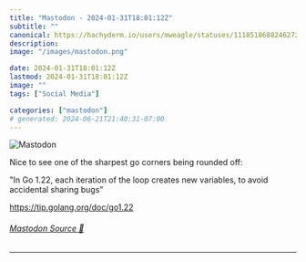 ```yaml
---
title: "Mastodon - 2024-01-31T18:01:12Z"
subtitle: ""
canonical: https://hachyderm.io/users/mweagle/statuses/111851868824627237
description:
image: "/images/mastodon.png"

date: 2024-01-31T18:01:12Z
lastmod: 2024-01-31T18:01:12Z
image: ""
tags: ["Social Media"]

categories: ["mastodon"]
# generated: 2024-06-21T21:40:31-07:00
---
```

![Mastodon](/images/mastodon.png)

<p>Nice to see one of the sharpest go corners being rounded off:</p><p>&quot;In Go 1.22, each iteration of the loop creates new variables, to avoid accidental sharing bugs”</p><p><a href="https://tip.golang.org/doc/go1.22" target="_blank" rel="nofollow noopener noreferrer" translate="no"><span class="invisible">https://</span><span class="">tip.golang.org/doc/go1.22</span><span class="invisible"></span></a></p>


###### [Mastodon Source 🐘](https://hachyderm.io/@mweagle/111851868824627237)

___
